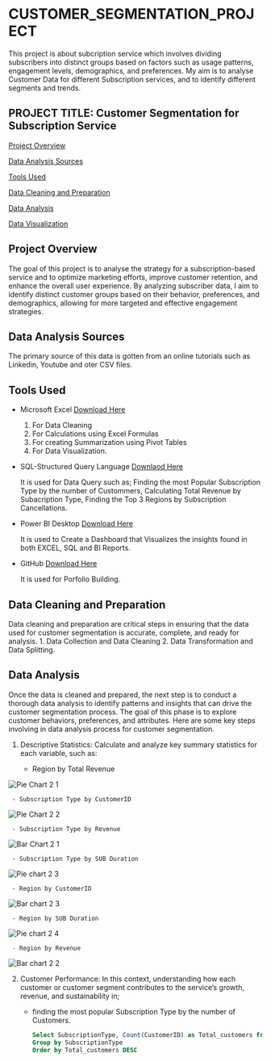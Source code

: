 # CUSTOMER_SEGMENTATION_PROJECT

This project is about subcription service which involves dividing subscribers into distinct groups based on factors such as usage patterns, engagement levels, demographics, and preferences. My aim is to analyse Customer Data for different Subscription services, and to identify different segments and trends.

## PROJECT TITLE: Customer Segmentation for Subscription Service 

[Project Overview](#Project_Overview)

[Data Analysis Sources](#Data_Analysis_Sources)

[Tools Used](#Tools_Used)

[Data Cleaning and Preparation](#Data_Cleaning_and_Preparation)

[Data Analysis](#Data_Analysis)

[Data Visualization](#Data_Visualization)

## Project Overview

The goal of this project is to analyse the strategy for a subscription-based service and  to optimize marketing efforts, improve customer retention, and enhance the overall user experience. By analyzing subscriber data, I aim to identify distinct customer groups based on their behavior, preferences, and demographics, allowing for more targeted and effective engagement strategies.

## Data Analysis Sources

The primary source of this data is gotten from an online tutorials such as Linkedin, Youtube and oter CSV files. 

## Tools Used

- Microsoft Excel [Download Here](https://www.microsoft.com)
   1. For Data Cleaning
   2. For Calculations using Excel Formulas
   3. For creating Summarization using Pivot Tables
   4. For Data Visualization.

 - SQL-Structured Query Language [Downlaod Here](https://www.microsoft.com/en-us/sql-server/sql-server-downloads)

    It is used for Data Query such as;
    Finding the most Popular Subscription Type by the number of Custommers, Calculating Total Revenue by Subacription Type, Finding the Top 3 Regions by Subscription 
Cancellations.

 - Power BI Desktop [Download Here](https://powerbi.microsoft.com/desktop/)

    It is used to Create a Dashboard that Visualizes the insights found in both EXCEL, SQL and BI Reports.

 - GitHub [Download Here](https://github.com)

    It is used for Porfolio Building.

## Data Cleaning and Preparation 

Data cleaning and preparation are critical steps in ensuring that the data used for customer segmentation is accurate, complete, and ready for analysis. 
    1. Data Collection and Data Cleaning 
    2. Data Transformation and Data Splitting. 

## Data Analysis 

Once the data is cleaned and prepared, the next step is to conduct a thorough data analysis to identify patterns and insights that can drive the customer segmentation process. The goal of this phase is to explore customer behaviors, preferences, and attributes. Here are some key steps involving in data analysis process for customer segmentation.
1. Descriptive Statistics: Calculate and analyze key summary statistics for each variable, such as:

     - Region by Total Revenue

![Pie Chart 2 1](https://github.com/user-attachments/assets/edd8e0d6-9bf0-49c5-bf8c-6926cd843a0f)

     
     
     - Subscription Type by CustomerID 

     
![Pie Chart 2 2](https://github.com/user-attachments/assets/0c6addd0-b082-4c8f-a257-e9c178f16222)

     
     - Subscription Type by Revenue 


![Bar Chart 2 1](https://github.com/user-attachments/assets/0620db62-d370-4cf3-a19a-05e4fb07a532)

     - Subscription Type by SUB Duration



![Pie chart 2 3](https://github.com/user-attachments/assets/dc37b965-0154-4995-affa-f1418b1db6f7)

     - Region by CustomerID


![Bar chart 2 3](https://github.com/user-attachments/assets/a662538f-bf8f-43d9-a5d6-791848840fb2)

     
     - Region by SUB Duration 


![Pie chart 2 4](https://github.com/user-attachments/assets/1dae2592-6c27-4da1-a41d-6070cca12a2a)

     - Region by Revenue 


![Bar chart 2 2](https://github.com/user-attachments/assets/549cd6fc-cc79-48fe-a748-ba24467e5e50) 


2. Customer Performance: In this context, understanding how each customer or customer segment contributes to the service’s growth, revenue, and sustainability in;
    - finding the most popular Subscription Type by the number of Customers.

      ```SQL
      Select SubscriptionType, Count(CustomerID) as Total_customers from CustomerSEGtable
      Group by SubscriptionType
      Order by Total_customers DESC
     



  


